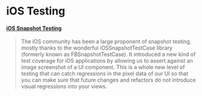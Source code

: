 # iOS Testing

#### [iOS Snapshot Testing](https://www.pointfree.co/blog/posts/23-snapshottesting-1-0-delightful-swift-snapshot-testing)

> The iOS community has been a large proponent of snapshot testing, mostly thanks to the wonderful iOSSnapshotTestCase library (formerly known as FBSnapshotTestCase). It introduced a new kind of test coverage for iOS applications by allowing us to assert against an image screenshot of a UI component. This is a whole new level of testing that can catch regressions in the pixel data of our UI so that you can make sure that future changes and refactors do not introduce visual regressions into your views.

